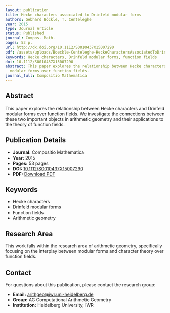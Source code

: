 ```yaml
---
layout: publication
title: Hecke characters associated to Drinfeld modular forms
authors: Gebhard Böckle, T. Centeleghe
year: 2015
type: Journal Article
status: Published
journal: Compos. Math.
pages: 53 p.
url: http://dx.doi.org/10.1112/S0010437X15007290
pdf: /assets/uploads/Boeckle-Centeleghe-HeckeCharactersAssociatedToDrinfeldModularForms.pdf
keywords: Hecke characters, Drinfeld modular forms, function fields
doi: 10.1112/S0010437X15007290
abstract: This paper explores the relationship between Hecke characters and Drinfeld
  modular forms over function fields.
journal_full: Compositio Mathematica
---
```



## Abstract

This paper explores the relationship between Hecke characters and Drinfeld modular forms over function fields. We investigate the connections between these two important objects in arithmetic geometry and their applications to the theory of function fields.

## Publication Details

- **Journal:** Compositio Mathematica
- **Year:** 2015
- **Pages:** 53 pages
- **DOI:** [10.1112/S0010437X15007290](http://dx.doi.org/10.1112/S0010437X15007290)
- **PDF:** [Download PDF](/assets/uploads/Boeckle-Centeleghe-HeckeCharactersAssociatedToDrinfeldModularForms.pdf)

## Keywords

- Hecke characters
- Drinfeld modular forms
- Function fields
- Arithmetic geometry

## Research Area

This work falls within the research area of arithmetic geometry, specifically focusing on the interplay between modular forms and character theory over function fields.


## Contact

For questions about this publication, please contact the research group:
- **Email:** arithgeo@iwr.uni-heidelberg.de
- **Group:** AG Computational Arithmetic Geometry
- **Institution:** Heidelberg University, IWR